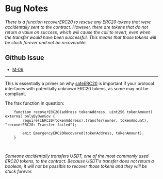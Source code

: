 # Bug Notes

*There is a function recoverERC20 to rescue any ERC20 tokens that were accidentally sent to the contract. However, there are tokens that do not return a value on success, which will cause the call to revert, even when the transfer would have been successful. This means that those tokens will be stuck forever and not be recoverable.*

## Github Issue

- [M-06](https://github.com/code-423n4/2022-09-frax-findings/issues/18)
---

This is essentially a primer on why [safeERC20](https://forum.openzeppelin.com/t/making-sure-i-understand-how-safeerc20-works/2940) is important if your protocol interfaces with potentially unknown ERC20 tokens, as some may not be compliant.
<br>

The frax function in question:

```solidity
    function recoverERC20(address tokenAddress, uint256 tokenAmount) external onlyByOwnGov {
        require(IERC20(tokenAddress).transfer(owner, tokenAmount), "recoverERC20: Transfer failed");

        emit EmergencyERC20Recovered(tokenAddress, tokenAmount);
    }
```
<br>

*Someone accidentally transfers USDT, one of the most commonly used ERC20 tokens, to the contract. Because USDT's transfer does not return a boolean, it will not be possible to recover those tokens and they will be stuck forever.*
